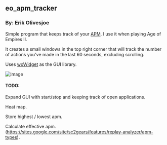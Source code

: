 ## eo_apm_tracker
### By: Erik Olivesjoe

Simple program that keeps track of your [APM](https://en.wikipedia.org/wiki/Actions_per_minute). I use it when playing Age of Empires II.

It creates a small windows in the top right corner that will track the number of actions you've made in the last 60 seconds, excluding scrolling.

Uses [wxWidget](https://www.wxwidgets.org/) as the GUI library.

![image](https://user-images.githubusercontent.com/53548129/191281034-879ed948-1731-47b0-830a-1255291d4502.png)


#### TODO:

  Expand GUI with start/stop and keeping track of open applications.

  Heat map.

  Store highest / lowest apm.

  Calculate effective apm. (https://sites.google.com/site/sc2gears/features/replay-analyzer/apm-types).
